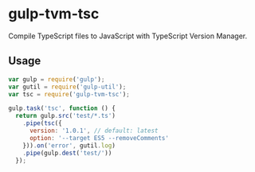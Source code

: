 gulp-tvm-tsc
============

Compile TypeScript files to JavaScript with TypeScript Version Manager.

## Usage
```js
var gulp = require('gulp');
var gutil = require('gulp-util');
var tsc = require('gulp-tvm-tsc');

gulp.task('tsc', function () {
  return gulp.src('test/*.ts')
    .pipe(tsc({
      version: '1.0.1', // default: latest
      option: '--target ES5 --removeComments'
    })).on('error', gutil.log)
    .pipe(gulp.dest('test/'))
  });
```
